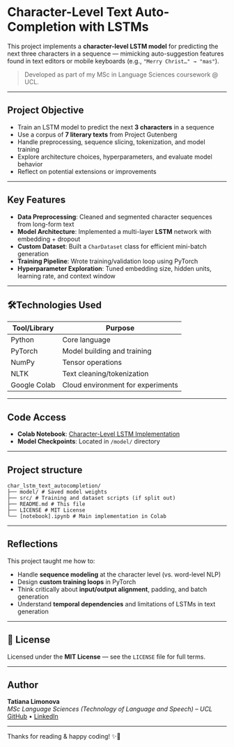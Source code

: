 # Character-Level Text Auto-Completion with LSTMs

This project implements a **character-level LSTM model** for predicting the next three characters in a sequence — mimicking auto-suggestion features found in text editors or mobile keyboards (e.g., `"Merry Christ…" → "mas"`).

> Developed as part of my MSc in Language Sciences coursework @ UCL.

---

## Project Objective

- Train an LSTM model to predict the next **3 characters** in a sequence  
- Use a corpus of **7 literary texts** from Project Gutenberg  
- Handle preprocessing, sequence slicing, tokenization, and model training  
- Explore architecture choices, hyperparameters, and evaluate model behavior  
- Reflect on potential extensions or improvements

---

## Key Features

- **Data Preprocessing**: Cleaned and segmented character sequences from long-form text  
- **Model Architecture**: Implemented a multi-layer **LSTM** network with embedding + dropout  
- **Custom Dataset**: Built a `CharDataset` class for efficient mini-batch generation  
- **Training Pipeline**: Wrote training/validation loop using PyTorch  
- **Hyperparameter Exploration**: Tuned embedding size, hidden units, learning rate, and context window  

---

## 🛠Technologies Used

| Tool/Library   | Purpose                            |
|----------------|-------------------------------------|
| Python         | Core language                       |
| PyTorch        | Model building and training         |
| NumPy          | Tensor operations                   |
| NLTK           | Text cleaning/tokenization          |
| Google Colab   | Cloud environment for experiments   |

---

## Code Access

- **Colab Notebook**: [Character-Level LSTM Implementation](https://colab.research.google.com/drive/1QvOkBVqyNy3wFoFEryN4ubcoUp_XtUmC?usp=sharing)  
- **Model Checkpoints**: Located in `/model/` directory  

---

## Project structure

```
char_lstm_text_autocompletion/
├── model/ # Saved model weights
├── src/ # Training and dataset scripts (if split out)
├── README.md # This file
├── LICENSE # MIT License
└── [notebook].ipynb # Main implementation in Colab
```

---

## Reflections

This project taught me how to:
- Handle **sequence modeling** at the character level (vs. word-level NLP)  
- Design **custom training loops** in PyTorch  
- Think critically about **input/output alignment**, padding, and batch generation  
- Understand **temporal dependencies** and limitations of LSTMs in text generation

---

## 📄 License

Licensed under the **MIT License** — see the `LICENSE` file for full terms.

---

## Author

**Tatiana Limonova**  
*MSc Language Sciences (Technology of Language and Speech) – UCL*  
[GitHub](https://github.com/kanincityy) • [LinkedIn](https://www.linkedin.com/in/tatiana-limonova/)

---

Thanks for reading & happy coding! ✨🐇

